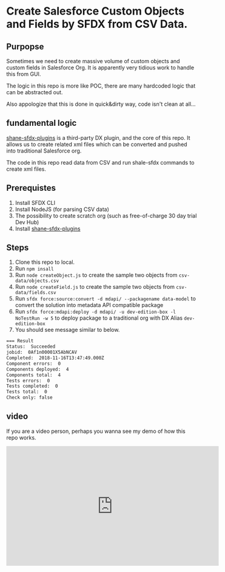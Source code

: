 
# Create Salesforce Custom Objects and Fields by SFDX from CSV Data.

## Purpopse

Sometimes we need to create massive volume of custom objects and custom fields in Salesforce Org.
It is apparently very tidious work to handle this from GUI.

The logic in this repo is more like POC, there are many hardcoded logic that can be abstracted out.

Also appologize that this is done in quick&dirty way, code isn't clean at all...

## fundamental logic

[shane-sfdx-plugins](https://github.com/mshanemc/shane-sfdx-plugins) is a third-party DX plugin, and the core of this repo. It allows us to create related xml files which can be converted and pushed into traditional Salesforce org.

The code in this repo read data from CSV and run shale-sfdx commands to create xml files.

## Prerequistes

1. Install SFDX CLI
2. Install NodeJS (for parsing CSV data)
3. The possibility to create scratch org (such as free-of-charge 30 day trial Dev Hub)
4. Install [shane-sfdx-plugins](https://github.com/mshanemc/shane-sfdx-plugins)

## Steps

1. Clone this repo to local.
2. Run `npm insall`
3. Run `node createObject.js` to create the sample two objects from `csv-data/objects.csv`
4. Run `node createField.js` to create the sample two objects from `csv-data/fields.csv`
5. Run `sfdx force:source:convert -d mdapi/ --packagename data-model` to convert the solution into metadata API compatible package
6. Run `sfdx force:mdapi:deploy -d mdapi/ -u dev-edition-box -l NoTestRun -w 5` to deploy package to a traditional org with DX Alias `dev-edition-box`
7. You should see message similar to below.

```bash
=== Result
Status:  Succeeded
jobid:  0Af1n00001X5AbNCAV
Completed:  2018-11-16T13:47:49.000Z
Component errors:  0
Components deployed:  4
Components total:  4
Tests errors:  0
Tests completed:  0
Tests total:  0
Check only: false
```

## video

If you are a video person, perhaps you wanna see my demo of how this repo works.

<iframe width="560" height="315" src="https://www.youtube.com/embed/2_JCGqd2KPk" frameborder="0" allow="accelerometer; autoplay; encrypted-media; gyroscope; picture-in-picture" allowfullscreen></iframe>
